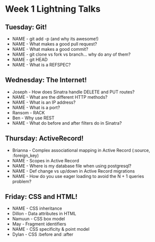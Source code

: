 # Week 1 Lightning Talks

## Tuesday: Git!

- NAME - git add -p (and why its awesome!)
- NAME - What makes a good pull request?
- NAME - What makes a good commit?
- NAME - git clone vs fork vs branch… why do any of them?
- NAME - git HEAD
- NAME - What is a REFSPEC?

## Wednesday: The Internet!

- Joseph - How does Sinatra handle DELETE and PUT routes?
- NAME - What are the different HTTP methods?
- NAME - What is an IP address?
- NAME - What is a port?
- Ransom - RACK
- Ben - Why use REST
- NAME - What do before and after filters do in Sinatra?

## Thursday: ActiveRecord!

- Brianna - Complex associational mapping in Active Record (:source, :foreign_key)
- NAME - Scopes in Active Record
- NAME - Where is my database file when using postgresql?
- NAME - Def change vs up/down in Active Record migrations
- NAME - How do you use eager loading to avoid the N + 1 queries problem?

## Friday: CSS and HTML!

- NAME - CSS inheritance
- Dillon - Data attributes in HTML
- Namuun - CSS box model
- May - Fragment identifiers
- NAME - CSS specificity & point model
- Dylan - CSS :before and :after
